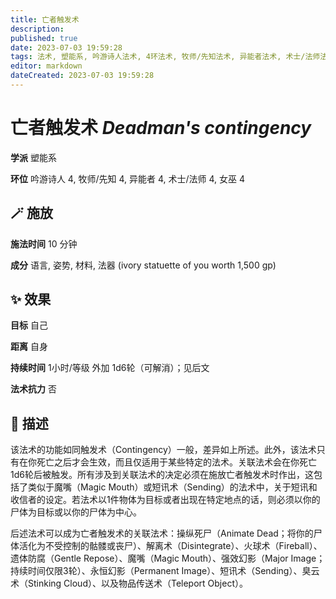 ```yaml
---
title: 亡者触发术
description: 
published: true
date: 2023-07-03 19:59:28
tags: 法术, 塑能系, 吟游诗人法术, 4环法术, 牧师/先知法术, 异能者法术, 术士/法师法术, 女巫法术
editor: markdown
dateCreated: 2023-07-03 19:59:28
---
```


# **亡者触发术** *Deadman's contingency*

**学派** 塑能系 

**环位** 吟游诗人 4, 牧师/先知 4, 异能者 4, 术士/法师 4, 女巫 4

## 🪄 施放

**施法时间** 10 分钟

**成分** 语言, 姿势, 材料, 法器 (ivory statuette of you worth 1,500 gp)

## ✨ 效果 

**目标** 自己 

**距离** 自身  

**持续时间** 1小时/等级 外加 1d6轮（可解消）；见后文 

**法术抗力** 否

## 📖 描述

该法术的功能如同触发术（Contingency）一般，差异如上所述。此外，该法术只有在你死亡之后才会生效，而且仅适用于某些特定的法术。关联法术会在你死亡1d6轮后被触发。所有涉及到关联法术的决定必须在施放亡者触发术时作出，这包括了类似于魔嘴（Magic Mouth）或短讯术（Sending）的法术中，关于短讯和收信者的设定。若法术以1件物体为目标或者出现在特定地点的话，则必须以你的尸体为目标或以你的尸体为中心。

后述法术可以成为亡者触发术的关联法术：操纵死尸（Animate Dead；将你的尸体活化为不受控制的骷髅或丧尸）、解离术（Disintegrate）、火球术（Fireball）、遗体防腐（Gentle Repose）、魔嘴（Magic Mouth）、强效幻影（Major Image；持续时间仅限3轮）、永恒幻影（Permanent Image）、短讯术（Sending）、臭云术（Stinking Cloud）、以及物品传送术（Teleport Object）。
    